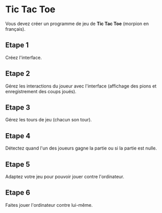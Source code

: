 # Tic Tac Toe

Vous devez créer un programme de jeu de **Tic Tac Toe** (morpion en français).

## Etape 1

Créez l'interface.

## Etape 2

Gérez les interactions du joueur avec l'interface (affichage des pions et enregistrement des coups joués).

## Etape 3

Gérez les tours de jeu (chacun son tour).

## Etape 4

Détectez quand l'un des joueurs gagne la partie ou si la partie est nulle.

## Etape 5

Adaptez votre jeu pour pouvoir jouer contre l'ordinateur.

## Etape 6

Faites jouer l'ordinateur contre lui-même.
